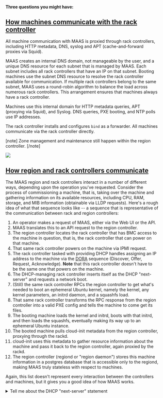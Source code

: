 <!-- deb-2-7-cli
||2.7|2.8|2.9|
|-----:|:-----:|:-----:|:-----:|
|Snap|[CLI](/t/maas-communication/2826) ~ [UI](/t/maas-communication/2827)|[CLI](/t/maas-communication/2828) ~ [UI](/t/maas-communication/2829)|[CLI](/t/maas-communication/2830) ~ [UI](/t/maas-communication/2831)|
|Packages|CLI ~ [UI](/t/maas-communication/2833)|[CLI](/t/maas-communication/2834) ~ [UI](/t/maas-communication/2835)|[CLI](/t/maas-communication/2836) ~ [UI](/t/maas-communication/2837)|
 deb-2-7-cli -->

<!-- deb-2-7-ui
||2.7|2.8|2.9|
|-----:|:-----:|:-----:|:-----:|
|Snap|[CLI](/t/maas-communication/2826) ~ [UI](/t/maas-communication/2827)|[CLI](/t/maas-communication/2828) ~ [UI](/t/maas-communication/2829)|[CLI](/t/maas-communication/2830) ~ [UI](/t/maas-communication/2831)|
|Packages|[CLI](/t/maas-communication/2832) ~ UI|[CLI](/t/maas-communication/2834) ~ [UI](/t/maas-communication/2835)|[CLI](/t/maas-communication/2836) ~ [UI](/t/maas-communication/2837)|
 deb-2-7-ui -->

<!-- deb-2-8-cli
||2.7|2.8|2.9|
|-----:|:-----:|:-----:|:-----:|
|Snap|[CLI](/t/maas-communication/2826) ~ [UI](/t/maas-communication/2827)|[CLI](/t/maas-communication/2828) ~ [UI](/t/maas-communication/2829)|[CLI](/t/maas-communication/2830) ~ [UI](/t/maas-communication/2831)|
|Packages|[CLI](/t/maas-communication/2832) ~ [UI](/t/maas-communication/2833)|CLI ~ [UI](/t/maas-communication/2835)|[CLI](/t/maas-communication/2836) ~ [UI](/t/maas-communication/2837)|
 deb-2-8-cli -->

<!-- deb-2-8-ui
||2.7|2.8|2.9|
|-----:|:-----:|:-----:|:-----:|
|Snap|[CLI](/t/maas-communication/2826) ~ [UI](/t/maas-communication/2827)|[CLI](/t/maas-communication/2828) ~ [UI](/t/maas-communication/2829)|[CLI](/t/maas-communication/2830) ~ [UI](/t/maas-communication/2831)|
|Packages|[CLI](/t/maas-communication/2832) ~ [UI](/t/maas-communication/2833)|[CLI](/t/maas-communication/2834) ~ UI|[CLI](/t/maas-communication/2836) ~ [UI](/t/maas-communication/2837)|
 deb-2-8-ui -->

<!-- deb-2-9-cli
||2.7|2.8|2.9|
|-----:|:-----:|:-----:|:-----:|
|Snap|[CLI](/t/maas-communication/2826) ~ [UI](/t/maas-communication/2827)|[CLI](/t/maas-communication/2828) ~ [UI](/t/maas-communication/2829)|[CLI](/t/maas-communication/2830) ~ [UI](/t/maas-communication/2831)|
|Packages|[CLI](/t/maas-communication/2832) ~ [UI](/t/maas-communication/2833)|[CLI](/t/maas-communication/2834) ~ [UI](/t/maas-communication/2835)|CLI ~ [UI](/t/maas-communication/2837)|
 deb-2-9-cli -->

<!-- deb-2-9-ui
||2.7|2.8|2.9|
|-----:|:-----:|:-----:|:-----:|
|Snap|[CLI](/t/maas-communication/2826) ~ [UI](/t/maas-communication/2827)|[CLI](/t/maas-communication/2828) ~ [UI](/t/maas-communication/2829)|[CLI](/t/maas-communication/2830) ~ [UI](/t/maas-communication/2831)|
|Packages|[CLI](/t/maas-communication/2832) ~ [UI](/t/maas-communication/2833)|[CLI](/t/maas-communication/2834) ~ [UI](/t/maas-communication/2835)|[CLI](/t/maas-communication/2836) ~ UI|
 deb-2-9-ui -->

<!-- snap-2-7-cli
||2.7|2.8|2.9|
|-----:|:-----:|:-----:|:-----:|
|Snap|CLI ~ [UI](/t/maas-communication/2827)|[CLI](/t/maas-communication/2828) ~ [UI](/t/maas-communication/2829)|[CLI](/t/maas-communication/2830) ~ [UI](/t/maas-communication/2831)|
|Packages|[CLI](/t/maas-communication/2832) ~ [UI](/t/maas-communication/2833)|[CLI](/t/maas-communication/2834) ~ [UI](/t/maas-communication/2835)|[CLI](/t/maas-communication/2836) ~ [UI](/t/maas-communication/2837)|
 snap-2-7-cli -->

<!-- snap-2-7-ui
||2.7|2.8|2.9|
|-----:|:-----:|:-----:|:-----:|
|Snap|[CLI](/t/maas-communication/2826) ~ UI|[CLI](/t/maas-communication/2828) ~ [UI](/t/maas-communication/2829)|[CLI](/t/maas-communication/2830) ~ [UI](/t/maas-communication/2831)|
|Packages|[CLI](/t/maas-communication/2832) ~ [UI](/t/maas-communication/2833)|[CLI](/t/maas-communication/2834) ~ [UI](/t/maas-communication/2835)|[CLI](/t/maas-communication/2836) ~ [UI](/t/maas-communication/2837)|
 snap-2-7-ui -->

<!-- snap-2-8-cli
||2.7|2.8|2.9|
|-----:|:-----:|:-----:|:-----:|
|Snap|[CLI](/t/maas-communication/2826) ~ [UI](/t/maas-communication/2827)|CLI ~ [UI](/t/maas-communication/2829)|[CLI](/t/maas-communication/2830) ~ [UI](/t/maas-communication/2831)|
|Packages|[CLI](/t/maas-communication/2832) ~ [UI](/t/maas-communication/2833)|[CLI](/t/maas-communication/2834) ~ [UI](/t/maas-communication/2835)|[CLI](/t/maas-communication/2836) ~ [UI](/t/maas-communication/2837)|
 snap-2-8-cli -->

<!-- snap-2-8-ui
||2.7|2.8|2.9|
|-----:|:-----:|:-----:|:-----:|
|Snap|[CLI](/t/maas-communication/2826) ~ [UI](/t/maas-communication/2827)|[CLI](/t/maas-communication/2828) ~ UI|[CLI](/t/maas-communication/2830) ~ [UI](/t/maas-communication/2831)|
|Packages|[CLI](/t/maas-communication/2832) ~ [UI](/t/maas-communication/2833)|[CLI](/t/maas-communication/2834) ~ [UI](/t/maas-communication/2835)|[CLI](/t/maas-communication/2836) ~ [UI](/t/maas-communication/2837)|
 snap-2-8-ui -->

<!-- snap-2-9-cli
||2.7|2.8|2.9|
|-----:|:-----:|:-----:|:-----:|
|Snap|[CLI](/t/maas-communication/2826) ~ [UI](/t/maas-communication/2827)|[CLI](/t/maas-communication/2828) ~ [UI](/t/maas-communication/2829)|CLI ~ [UI](/t/maas-communication/2831)|
|Packages|[CLI](/t/maas-communication/2832) ~ [UI](/t/maas-communication/2833)|[CLI](/t/maas-communication/2834) ~ [UI](/t/maas-communication/2835)|[CLI](/t/maas-communication/2836) ~ [UI](/t/maas-communication/2837)|
 snap-2-9-cli -->

<!-- snap-2-9-ui
||2.7|2.8|2.9|
|-----:|:-----:|:-----:|:-----:|
|Snap|[CLI](/t/maas-communication/2826) ~ [UI](/t/maas-communication/2827)|[CLI](/t/maas-communication/2828) ~ [UI](/t/maas-communication/2829)|[CLI](/t/maas-communication/2830) ~ UI|
|Packages|[CLI](/t/maas-communication/2832) ~ [UI](/t/maas-communication/2833)|[CLI](/t/maas-communication/2834) ~ [UI](/t/maas-communication/2835)|[CLI](/t/maas-communication/2836) ~ [UI](/t/maas-communication/2837)|
 snap-2-9-ui -->

<!-- deb-2-7-cli
MAAS communication happens in a strict hierarchy, flowing from the UI/API through the region controller, to the rack controller, to the machines (and back).  While [high availability](/t/high-availability/2688) (HA) may add controllers, it does not change the flow of communication through the MAAS system.  Understanding this message flow may help you with the machine topics which follow.
deb-2-7-cli -->

<!-- deb-2-7-ui
MAAS communication happens in a strict hierarchy, flowing from the UI/API through the region controller, to the rack controller, to the machines (and back).  While [high availability](/t/high-availability/2689) (HA) may add controllers, it does not change the flow of communication through the MAAS system.  Understanding this message flow may help you with the machine topics which follow.
deb-2-7-ui -->

<!-- deb-2-8-cli
MAAS communication happens in a strict hierarchy, flowing from the UI/API through the region controller, to the rack controller, to the machines (and back).  While [high availability](/t/high-availability/2690) (HA) may add controllers, it does not change the flow of communication through the MAAS system.  Understanding this message flow may help you with the machine topics which follow.
deb-2-8-cli -->

<!-- deb-2-8-ui
MAAS communication happens in a strict hierarchy, flowing from the UI/API through the region controller, to the rack controller, to the machines (and back).  While [high availability](/t/high-availability/2691) (HA) may add controllers, it does not change the flow of communication through the MAAS system.  Understanding this message flow may help you with the machine topics which follow.
deb-2-8-ui -->

<!-- deb-2-9-cli
MAAS communication happens in a strict hierarchy, flowing from the UI/API through the region controller, to the rack controller, to the machines (and back).  While [high availability](/t/high-availability/2692) (HA) may add controllers, it does not change the flow of communication through the MAAS system.  Understanding this message flow may help you with the machine topics which follow.
deb-2-9-cli -->

<!-- deb-2-9-ui
MAAS communication happens in a strict hierarchy, flowing from the UI/API through the region controller, to the rack controller, to the machines (and back).  While [high availability](/t/high-availability/2693) (HA) may add controllers, it does not change the flow of communication through the MAAS system.  Understanding this message flow may help you with the machine topics which follow.
deb-2-9-ui -->

<!-- snap-2-7-cli
MAAS communication happens in a strict hierarchy, flowing from the UI/API through the region controller, to the rack controller, to the machines (and back).  While [high availability](/t/high-availability/2682) (HA) may add controllers, it does not change the flow of communication through the MAAS system.  Understanding this message flow may help you with the machine topics which follow.
snap-2-7-cli -->

<!-- snap-2-7-ui
MAAS communication happens in a strict hierarchy, flowing from the UI/API through the region controller, to the rack controller, to the machines (and back).  While [high availability](/t/high-availability/2683) (HA) may add controllers, it does not change the flow of communication through the MAAS system.  Understanding this message flow may help you with the machine topics which follow.
snap-2-7-ui -->

<!-- snap-2-8-cli
MAAS communication happens in a strict hierarchy, flowing from the UI/API through the region controller, to the rack controller, to the machines (and back).  While [high availability](/t/high-availability/2684) (HA) may add controllers, it does not change the flow of communication through the MAAS system.  Understanding this message flow may help you with the machine topics which follow.
snap-2-8-cli -->

<!-- snap-2-8-ui
MAAS communication happens in a strict hierarchy, flowing from the UI/API through the region controller, to the rack controller, to the machines (and back).  While [high availability](/t/high-availability/2685) (HA) may add controllers, it does not change the flow of communication through the MAAS system.  Understanding this message flow may help you with the machine topics which follow.
snap-2-8-ui -->

<!-- snap-2-9-cli
MAAS communication happens in a strict hierarchy, flowing from the UI/API through the region controller, to the rack controller, to the machines (and back).  While [high availability](/t/high-availability/2686) (HA) may add controllers, it does not change the flow of communication through the MAAS system.  Understanding this message flow may help you with the machine topics which follow.
snap-2-9-cli -->

<!-- snap-2-9-ui
MAAS communication happens in a strict hierarchy, flowing from the UI/API through the region controller, to the rack controller, to the machines (and back).  While [high availability](/t/high-availability/2687) (HA) may add controllers, it does not change the flow of communication through the MAAS system.  Understanding this message flow may help you with the machine topics which follow.
snap-2-9-ui -->

#### Three questions you might have:

<!-- deb-2-7-cli
1. [How do machines communicate with the rack controller?](#heading--machinerack)
2. [How do rack and region controllers communicate?](#heading--rackregion)
3. [What are rack controller port requirements?](/t/hardening-your-maas-installation/2664#heading--firewalls)
 deb-2-7-cli -->

<!-- deb-2-7-ui
1. [How do machines communicate with the rack controller?](#heading--machinerack)
2. [How do rack and region controllers communicate?](#heading--rackregion)
3. [What are rack controller port requirements?](/t/hardening-your-maas-installation/2665#heading--firewalls)
 deb-2-7-ui -->

<!-- deb-2-8-cli
1. [How do machines communicate with the rack controller?](#heading--machinerack)
2. [How do rack and region controllers communicate?](#heading--rackregion)
3. [What are rack controller port requirements?](/t/hardening-your-maas-installation/2666#heading--firewalls)
 deb-2-8-cli -->

<!-- deb-2-8-ui
1. [How do machines communicate with the rack controller?](#heading--machinerack)
2. [How do rack and region controllers communicate?](#heading--rackregion)
3. [What are rack controller port requirements?](/t/hardening-your-maas-installation/2667#heading--firewalls)
 deb-2-8-ui -->

<!-- deb-2-9-cli
1. [How do machines communicate with the rack controller?](#heading--machinerack)
2. [How do rack and region controllers communicate?](#heading--rackregion)
3. [What are rack controller port requirements?](/t/hardening-your-maas-installation/2668#heading--firewalls)
 deb-2-9-cli -->

<!-- deb-2-9-ui
1. [How do machines communicate with the rack controller?](#heading--machinerack)
2. [How do rack and region controllers communicate?](#heading--rackregion)
3. [What are rack controller port requirements?](/t/hardening-your-maas-installation/2669#heading--firewalls)
 deb-2-9-ui -->

<!-- snap-2-7-cli
1. [How do machines communicate with the rack controller?](#heading--machinerack)
2. [How do rack and region controllers communicate?](#heading--rackregion)
3. [What are rack controller port requirements?](/t/hardening-your-maas-installation/2658#heading--firewalls)
 snap-2-7-cli -->

<!-- snap-2-7-ui
1. [How do machines communicate with the rack controller?](#heading--machinerack)
2. [How do rack and region controllers communicate?](#heading--rackregion)
3. [What are rack controller port requirements?](/t/hardening-your-maas-installation/2659#heading--firewalls)
 snap-2-7-ui -->

<!-- snap-2-8-cli
1. [How do machines communicate with the rack controller?](#heading--machinerack)
2. [How do rack and region controllers communicate?](#heading--rackregion)
3. [What are rack controller port requirements?](/t/hardening-your-maas-installation/2660#heading--firewalls)
 snap-2-8-cli -->

<!-- snap-2-8-ui
1. [How do machines communicate with the rack controller?](#heading--machinerack)
2. [How do rack and region controllers communicate?](#heading--rackregion)
3. [What are rack controller port requirements?](/t/hardening-your-maas-installation/2661#heading--firewalls)
 snap-2-8-ui -->

<!-- snap-2-9-cli
1. [How do machines communicate with the rack controller?](#heading--machinerack)
2. [How do rack and region controllers communicate?](#heading--rackregion)
3. [What are rack controller port requirements?](/t/hardening-your-maas-installation/2662#heading--firewalls)
 snap-2-9-cli -->

<!-- snap-2-9-ui
1. [How do machines communicate with the rack controller?](#heading--machinerack)
2. [How do rack and region controllers communicate?](#heading--rackregion)
3. [What are rack controller port requirements?](/t/hardening-your-maas-installation/2663#heading--firewalls)
 snap-2-9-ui -->



<a href="#heading--machinerack"><h2 id="heading--machinerack">How machines communicate with the rack controller</h2></a>

All machine communication with MAAS is proxied through rack controllers, including HTTP metadata, DNS, syslog and APT (cache-and-forward proxies via Squid). 

MAAS creates an internal DNS domain, not manageable by the user, and a unique DNS resource for each subnet that is managed by MAAS. Each subnet includes all rack controllers that have an IP on that subnet. Booting machines use the subnet DNS resource to resolve the rack controller available for communication. If multiple rack controllers belong to the same subnet, MAAS uses a round-robin algorithm to balance the load across numerous rack controllers. This arrangement ensures that machines always have a rack controller.

Machines use this internal domain for HTTP metadata queries, APT (proxying via Squid), and Syslog. DNS queries, PXE booting, and NTP polls use IP addresses.

The rack controller installs and configures `bind` as a forwarder. All machines communicate via the rack controller directly.

[note]
Zone management and maintenance still happen within the region controller.
[/note]

<a href="https://discourse.maas.io/uploads/default/original/1X/02a7ca58b989c67c74421b9d5e0c8b32907a2de1.jpeg" target = "_blank"><img src="https://discourse.maas.io/uploads/default/original/1X/02a7ca58b989c67c74421b9d5e0c8b32907a2de1.jpeg"></a>

<a href="#heading--rackregion"><h2 id="heading--rackregion">How region and rack controllers communicate</h2></a>

The MAAS region and rack controllers interact in a number of different ways, depending upon the operation you've requested.  Consider the process of commissioning a machine, that is, taking over the machine and gathering information on its available resources, including CPU, RAM, storage, and MIB information (obtainable via LLDP requests).  Here's a rough idea of what that sequence looks like -- a sequence that is representative of the communication between rack and region controllers:

1. An operator makes a request of MAAS, either via the Web UI or the API.  
2. MAAS translates this to an API request to the region controller.
3. The region controller locates the rack controller that has BMC access to the machine in question, that is, the rack controller that can power on that machine.
4. That same rack controller powers on the machine via IPMI request.
5. The rack controller tasked with providing DHCP handles assigning an IP address to the machine via the [DORA](/t/concepts-and-terms/785#heading--dhcp) sequence (Discover, Offer, Request, Acknowledge).  **Note** that this rack controller doesn't have to be the same one that powers on the machine.
6. The DHCP-managing rack controller inserts itself as the DHCP "next-server" and requests a network boot.
7. (Still) the same rack controller RPCs the region controller to get what's needed to boot an ephemeral Ubuntu kernel, namely the kernel, any kernel parameters, an initrd daemon, and a squashfs load.
8. That same rack controller transforms the RPC response from the region controller into a valid PXE config and tells the machine to come get its files.
9. The booting machine loads the kernel and initrd, boots with that initrd, and then loads the squashfs, eventually making its way up to an ephemeral Ubuntu instance.
10. The booted machine pulls cloud-init metadata from the region controller, proxying through the rackd.
11. cloud-init uses this metadata to gather resource information about the machine and pass it back to the region controller, again proxied by the rackd.
12. The region controller (regiond or "region daemon") stores this machine information in a postgres database that is accessible only to the regiond, making MAAS truly stateless with respect to machines.

Again, this list doesn't represent every interaction between the controllers and machines, but it gives you a good idea of how MAAS works.

<details><summary>Tell me about the DHCP "next-server" statement</summary>

The `next-server` directive is used to specify the host address from which an initial boot file is to be loaded, usually a TFTP server.  In the case of MAAS, the rack controller providing DHCP actually inserts itself, since it can proxy (broker) the delivery of boot bits to the machine in question.
</details>
